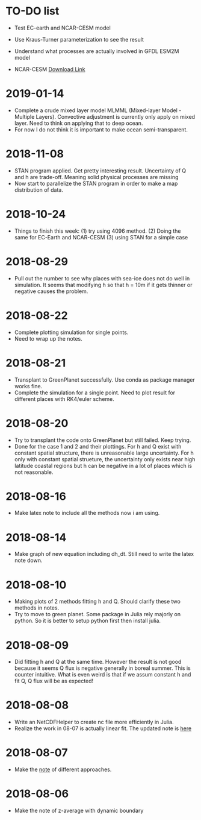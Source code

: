 
# TO-DO list

- Test EC-earth and NCAR-CESM model
- Use Kraus-Turner parameterization to see the result


- Understand what processes are actually involved in GFDL ESM2M model
- NCAR-CESM [Download Link](https://www.earthsystemgrid.org/search.html?Project=CMIP5&Experiment=piControl&Ensemble=r1i1p1&Model=CESM1-WACCM&Frequency=Monthly&Product=output1)


# 2019-01-14
- Complete a crude mixed layer model MLMML (Mixed-layer Model - Multiple Layers).
  Convective adjustment is currently only apply on mixed layer. Need to think on applying that to deep ocean.
- For now I do not think it is important to make ocean semi-transparent.

# 2018-11-08
- STAN program applied. Get pretty interesting result. Uncertainty of Q and h are trade-off. Meaning solid physical processes are missing
- Now start to parallelize the STAN program in order to make a map distribution of data.

# 2018-10-24
- Things to finish this week: (1) try using 4096 method. (2) Doing the same for EC-Earth and NCAR-CESM (3) using STAN for a simple case



# 2018-08-29
- Pull out the number to see why places with sea-ice does not do well in simulation. It seems that modifying h so that h = 10m if it gets thinner or negative causes the problem.



# 2018-08-22
- Complete plotting simulation for single points.
- Need to wrap up the notes.

# 2018-08-21
- Transplant to GreenPlanet successfully. Use conda as package manager works fine.
- Complete the simulation for a single point. Need to plot result for different places with RK4/euler scheme.


# 2018-08-20
- Try to transplant the code onto GreenPlanet but still failed. Keep trying.
- Done for the case 1 and 2 and their plottings. For h and Q exist with constant spatial structure, there is unreasonable large uncertainty. For h only with constant spatial strueture, the uncertainty only exists near high latitude coastal regions but h can be negative in a lot of places which is not reasonable.


# 2018-08-16
- Make latex note to include all the methods now i am using.

# 2018-08-14
- Make graph of new equation including dh_dt. Still need to write the latex note down.

# 2018-08-10
- Making plots of 2 methods fitting h and Q. Should clarify these two methods in notes.
- Try to move to green planet. Some package in Julia rely majorly on python. So it is better to setup python first then install julia.

# 2018-08-09
- Did fitting h and Q at the same time. However the result is not good because it seems Q flux is negative generally in boreal summer. This is counter intuitive. What is even weird is that if we assum constant h and fit Q, Q flux will be as expected!


# 2018-08-08
- Write an NetCDFHelper to create nc file more efficiently in Julia.
- Realize the work in 08-07 is actually linear fit. The updated note is [here](https://www.sharelatex.com/read/ffhwmpjxwbht)

# 2018-08-07

- Make the [note](https://www.sharelatex.com/read/ywkvvgyzbmfn) of different approaches.
  

# 2018-08-06

- Make the note of z-average with dynamic boundary


